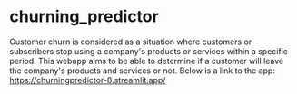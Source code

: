 # churning_predictor
Customer churn is considered as a situation where customers or subscribers stop using a company's products or services within a specific period. This webapp aims to be able to determine if a customer will leave the company's products and services or not.
Below is a link to the app:
https://churningpredictor-8.streamlit.app/
